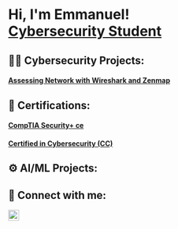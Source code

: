 <h1>Hi, I'm Emmanuel! <br/><a href="https://https://github.com/etaverasx">Cybersecurity Student</a></h1>

<h2>👨‍💻 Cybersecurity Projects:</h2>
<h4><a href="https://github.com/etaverasx/Assessing-Network-with-Wireshark-and-Zenmap")>Assessing Network with Wireshark and Zenmap</a></h4>

<h2>📄 Certifications:</h2>
<h4><a href="https://www.credly.com/earner/earned/badge/c6050e35-4538-44a9-8a56-53f405cd5e94")>CompTIA Security+ ce</a></h4>
<h4><a href="https://www.credly.com/earner/earned/badge/f079ac3d-8d2c-4cba-bd72-64840ec8d7e4")>Certified in Cybersecurity (CC)</a></h4>

<h2>⚙️ AI/ML Projects:</h2>




<h2> 🤳 Connect with me:</h2>


[<img align="left" alt="EmmanuelTaveras | LinkedIn" width="22px" src="https://cdn.jsdelivr.net/npm/simple-icons@v3/icons/linkedin.svg" />][linkedin]


[linkedin]: https://www.linkedin.com/in/emmanuel-taveras/
